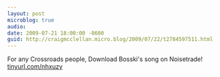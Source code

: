 ```yaml
---
layout: post
microblog: true
audio: 
date: 2009-07-21 18:00:00 -0600
guid: http://craigmcclellan.micro.blog/2009/07/22/t2784597511.html
---
```

For any Crossroads people, Download Bosski's song on Noisetrade! [tinyurl.com/nhxuzy](http://tinyurl.com/nhxuzy)

